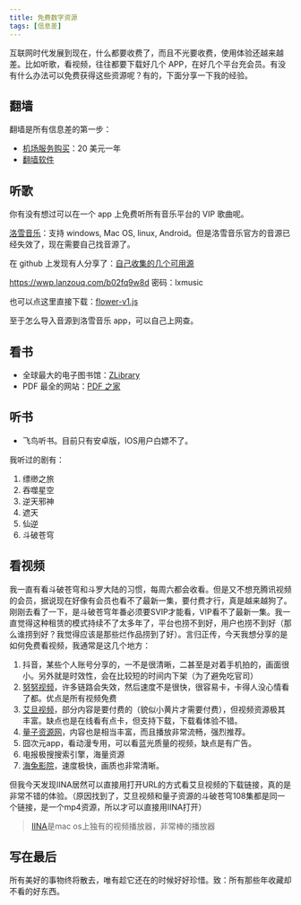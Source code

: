 ```yaml
---
title: 免费数字资源
tags: [信息差]
---
```


互联网时代发展到现在，什么都要收费了，而且不光要收费，使用体验还越来越差。比如听歌，看视频，往往都要下载好几个 APP，在好几个平台充会员。有没有什么办法可以免费获得这些资源呢？有的，下面分享一下我的经验。

<!-- more -->

## 翻墙

翻墙是所有信息差的第一步：

- [机场服务购买](https://portal.shadowsocks.nz/login)：20 美元一年
- [翻墙软件](https://clashxhub.com/)

## 听歌

你有没有想过可以在一个 app 上免费听所有音乐平台的 VIP 歌曲呢。

[洛雪音乐](https://lxmusic.toside.cn/)：支持 windows, Mac OS, linux, Android。但是洛雪音乐官方的音源已经失效了，现在需要自己找音源了。

在 github 上发现有人分享了：[自己收集的几个可用源](https://github.com/lyswhut/lx-music-desktop/issues/1769)

https://wwp.lanzouq.com/b02fq9w8d
密码：lxmusic

也可以点这里直接下载：[flower-v1.js](../assets/flower-v1.js)

至于怎么导入音源到洛雪音乐 app，可以自己上网查。

## 看书

- 全球最大的电子图书馆：[ZLibrary](https://zh.singlelogin.rs/)
- PDF 最全的网站：[PDF 之家](https://homeofpdf.com/)

## 听书

- 飞鸟听书。目前只有安卓版，IOS用户白嫖不了。

我听过的剧有：

1. 缥缈之旅
2. 吞噬星空
3. 逆天邪神
4. 遮天
5. 仙逆
6. 斗破苍穹

## 看视频

我一直有看斗破苍穹和斗罗大陆的习惯，每周六都会收看。但是又不想充腾讯视频的会员，据说现在好像有会员也看不了最新一集，要付费才行，真是越来越狗了。刚刚去看了一下，是斗破苍穹年番必须要SVIP才能看，VIP看不了最新一集。我一直觉得这种租赁的模式持续不了太多年了，平台也捞不到好，用户也捞不到好（那么谁捞到好？我觉得应该是那些烂作品捞到了好）。言归正传，今天我想分享的是如何免费看视频，我通常是这几个地方：

1. 抖音，某些个人账号分享的，一不是很清晰，二甚至是对着手机拍的，画面很小。另外就是时效性，会在比较短的时间内下架（为了避免吃官司）
2. [努努视频](https://nnyy.in/)，许多链路会失效，然后速度不是很快，很容易卡，卡得人没心情看了都。优点是所有视频免费
3. [艾旦视频](https://www.lovedan.net/)，部分内容是要付费的（貌似小黄片才需要付费），但视频资源极其丰富。缺点也是在线看有点卡，但支持下载，下载看体验不错。
4. [量子资源网](http://lzizy.net)，内容也是相当丰富，而且播放非常流畅，强烈推荐。
5. 囧次元app，看动漫专用，可以看蓝光质量的视频，缺点是有广告。
6. 电报极搜搜索引擎，海量资源
7. [海兔影院](https://www.haituu.tv/)，速度极快，画质也非常清晰。

但我今天发现IINA居然可以直接用打开URL的方式看艾旦视频的下载链接，真的是非常不错的体验。（原因找到了，艾旦视频和量子资源的斗破苍穹108集都是同一个链接，是一个mp4资源，所以才可以直接用IINA打开）

> [IINA](https://iina.io/)是mac os上独有的视频播放器，非常棒的播放器

## 写在最后

所有美好的事物终将散去，唯有趁它还在的时候好好珍惜。致：所有那些年收藏却不看的好东西。